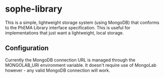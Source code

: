 # sophe-library

This is a simple, lightweight storage system (using MongoDB) that conforms to the PhEMA Library interface specification.  This is useful for implementations that just want a lightweight, local storage.

## Configuration
Currently the MongoDB connection URL is managed through the MONGOLAB_URI environment variable.  It doesn't require use of MongoLab however - any valid MongoDB connection will work.
